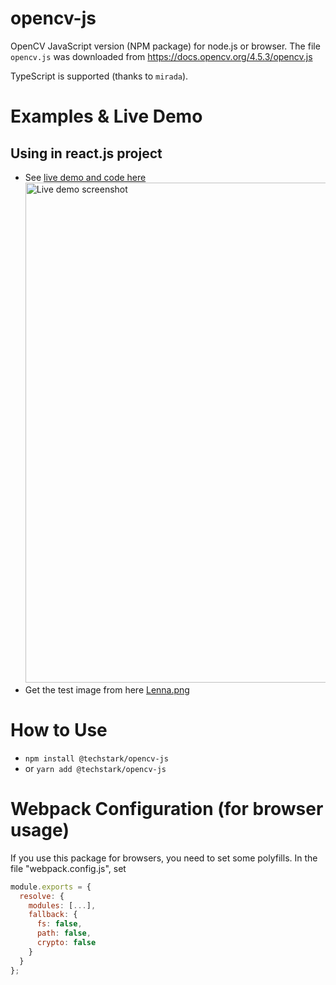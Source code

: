 # opencv-js

OpenCV JavaScript version (NPM package) for node.js or browser. The file `opencv.js` was downloaded from https://docs.opencv.org/4.5.3/opencv.js

TypeScript is supported (thanks to `mirada`).

# Examples & Live Demo

## Using in react.js project

- See [live demo and code here](https://codesandbox.io/s/techstarkopencv-js-demo-page-f7gvk)
  <img src="https://user-images.githubusercontent.com/132509/130320696-eaa3899b-2356-4e9f-bbc9-0a969465c58e.png" height="800px" alt="Live demo screenshot" />
- Get the test image from here [Lenna.png](test/Lenna.png)

# How to Use

- `npm install @techstark/opencv-js`
- or `yarn add @techstark/opencv-js`

# Webpack Configuration (for browser usage)

If you use this package for browsers, you need to set some polyfills. In the file "webpack.config.js", set

```js
module.exports = {
  resolve: {
    modules: [...],
    fallback: {
      fs: false,
      path: false,
      crypto: false
    }
  }
};
```
